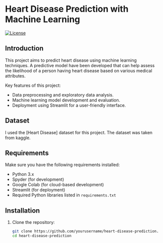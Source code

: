 # Heart Disease Prediction with Machine Learning

[![License](https://img.shields.io/badge/license-MIT-blue.svg)](https://opensource.org/licenses/MIT)

## Introduction

This project aims to predict heart disease using machine learning techniques. A predictive model have been developed that can help assess the likelihood of a person having heart disease based on various medical attributes.

Key features of this project:
- Data preprocessing and exploratory data analysis.
- Machine learning model development and evaluation.
- Deployment using Streamlit for a user-friendly interface.

## Dataset

I used the [Heart Disease] dataset for this project. The dataset was taken from kaggle.

## Requirements

Make sure you have the following requirements installed:

- Python 3.x
- Spyder (for development)
- Google Colab (for cloud-based development)
- Streamlit (for deployment)
- Required Python libraries listed in `requirements.txt`

## Installation

1. Clone the repository:

   ```bash
   git clone https://github.com/yourusername/heart-disease-prediction.git
   cd heart-disease-prediction
